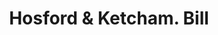 ---
doi: 10.7916/D8ZG84DM
date_other: '1860'
date_other_textual: 1860-1869
form: printed ephemera
genre:
- Invoices
name:
- Hosford & Ketcham
object_in_context_url: https://biggert.cul.columbia.edu/items/view/ave_biggert_01910
subject_hierarchical_geographic:
- New York, New York, United States
subject_name:
- Hosford & Ketcham
title: Hosford & Ketcham. Bill
sort_title: Hosford & Ketcham. Bill
call_number: ave_biggert_01910
coordinates:
- 40.71277777777778,-74.00583333333333
pid: ave_biggert_01910
identifiers: ave_biggert_01910
thumbnail: false
permalink: /biggert/ave_biggert_01910/
layout: iiif-image-page
---